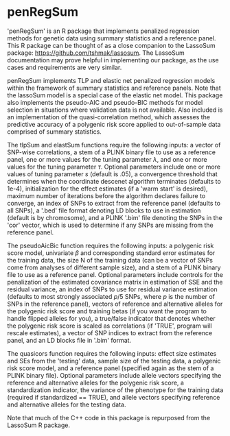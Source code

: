 # penRegSum
'penRegSum' is an R package that implements penalized regression methods for genetic data using summary statistics and a reference panel. This R package can be thought of as a close companion to the LassoSum package: https://github.com/tshmak/lassosum. The LassoSum documentation may prove helpful in implementing our package, as the use cases and requirements are very similar.

penRegSum implements TLP and elastic net penalized regression models within the framework of summary statistics and reference panels. Note that the lassoSum model is a special case of the elastic net model. This package also implements the pseudo-AIC and pseudo-BIC methods for model selection in situations where validation data is not available. Also included is an implementation of the quasi-correlation method, which assesses the predictive accuracy of a polygenic risk score applied to out-of-sample data comprised of summary statistics.

The tlpSum and elastSum functions require the following inputs: a vector of SNP-wise correlations, a stem of a PLINK binary file to use as a reference panel, one or more values for the tuning parameter $\lambda$, and one or more values for the tuning parameter $\tau$. Optional parameters include one or more values of tuning parameter $s$ (default is .05), a convergence threshold that determines when the coordinate descenet algorithm terminates (defaults to 1e-4), initialization for the effect estimates (if a 'warm start' is desired), maximum number of iterations before the algorithm declares failure to converge, an index of SNPs to extract from the reference panel (defaults to all SNPs), a '.bed' file format denoting LD blocks to use in estimation (default is by chromosome), and a PLINK '.bim' file denoting the SNPs in the 'cor' vector, which is used to determine if any SNPs are missing from the reference panel.

The pseudoAicBic function requires the following inputs: a polygenic risk score model, univariate $\beta$ and corresponding standard error estimates for the training data, the size N of the training data (can be a vector of SNPs come from analyses of different sample size), and a stem of a PLINK binary file to use as a reference panel. Optional parameters include controls for the penalization of the estimated covariance matrix in estimation of SSE and the residual variance, an index of SNPs to use for residual variance estimation (defaults to most strongly associated $p/5$ SNPs, where $p$ is the number of SNPs in the reference panel), vectors of reference and alternative alleles for the polygenic risk score and training betas (if you want the program to handle flipped alleles for you), a true/false indicator that denotes whether the polygenic risk score is scaled as correlations (if 'TRUE', program will rescale estimates), a vector of SNP indices to extract from the reference panel, and an LD blocks file in '.bim' format.

The quasicors function requires the following inputs: effect size estimates and SEs from the 'testing' data, sample size of the testing data, a polygenic risk score model, and a reference panel (specified again as the stem of a PLINK binary file). Optional parameters include allele vectors specifying the reference and alternative alleles for the polygenic risk score, a standardization indicator, the variance of the phenotype for the training data (required if standardized == TRUE), and allele vectors specifying reference and alternative alleles for the testing data.

Note that much of the C++ code in this package is repurposed from the LassoSum R package.
